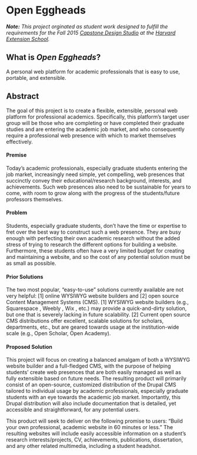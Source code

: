 # Open Eggheads
*__Note:__ This project orginated as student work designed to fulfill the requirements for the Fall 2015 [Capstone Design Studio](https://www.extension.harvard.edu/academics/courses/capstone-design-studio/14731) at the [Harvard Extension School](https://www.extension.harvard.edu/).*

## What is *Open Eggheads*?
A personal web platform for academic professionals that is easy to use, portable, and extensible.

## Abstract
The goal of this project is to create a flexible, extensible, personal web platform for professional academics. Specifically, this platform’s target user group will be those who are completing or have completed their graduate studies and are entering the academic job market, and who consequently require a professional web presence with which to market themselves effectively.

#### Premise
Today’s academic professionals, especially graduate students entering the job market, increasingly need simple, yet compelling, web presences that succinctly convey their educational/research background, interests, and achievements. Such web presences also need to be sustainable for years to come, with room to grow along with the progress of the students/future professors themselves.

#### Problem
Students, especially graduate students, don’t have the time or expertise to fret over the best way to construct such a web presence. They are busy enough with perfecting their own academic research without the added stress of trying to research the different options for building a website. Furthermore, these students often have a very limited budget for creating and maintaining a website, and so the cost of any potential solution must be as small as possible.

#### Prior Solutions
The two most popular, “easy-to-use” solutions currently available are not very helpful: [1] online WYSIWYG website builders and [2] open source Content Management Systems (CMS). [1] WYSIWYG website builders (e.g., Squarespace , Weebly , Wix , etc.) may provide a quick-and-dirty solution, but one that is severely lacking in future scalability. [2] Current open source CMS distributions offer excellent, scalable solutions for scholars, departments, etc., but are geared towards usage at the institution-wide scale (e.g., Open Scholar, Open Academy).

#### Proposed Solution
This project will focus on creating a balanced amalgam of both a WYSIWYG website builder and a full-fledged CMS, with the purpose of helping students’ create web presences that are both easily managed as well as fully extensible based on future needs. The resulting product will primarily consist of an open-source, customized distribution of the Drupal CMS tailored to individual usage by academic professionals, especially graduate students with an eye towards the academic job market. Importantly, this Drupal distribution will also include documentation that is detailed, yet accessible and straightforward, for any potential users.

This product will seek to deliver on the following promise to users: “Build your own professional, academic website in 60 minutes or less.” The resulting websites will include easily accessible information on a student’s research interests/projects, CV, achievements, publications, dissertation, and any other related multimedia, including a student headshot.
